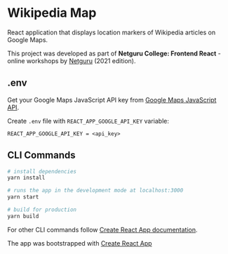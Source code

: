 # Wikipedia Map

React application that displays location markers of Wikipedia articles on Google Maps.

This project was developed as part of **Netguru College: Frontend React** - online workshops by [Netguru](https://www.netguru.com/) (2021 edition).

## .env

Get your Google Maps JavaScript API key from [Google Maps JavaScript API](https://developers.google.com/maps/documentation/javascript/get-api-key).

Create `.env` file with `REACT_APP_GOOGLE_API_KEY` variable:

```env
REACT_APP_GOOGLE_API_KEY = <api_key>
```

## CLI Commands

```bash
# install dependencies
yarn install

# runs the app in the development mode at localhost:3000
yarn start

# build for production
yarn build
```

For other CLI commands follow [Create React App documentation](https://facebook.github.io/create-react-app/docs/getting-started).

The app was bootstrapped with [Create React App](https://create-react-app.dev/docs/getting-started)
